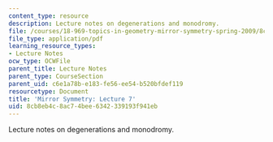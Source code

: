 ```yaml
---
content_type: resource
description: Lecture notes on degenerations and monodromy.
file: /courses/18-969-topics-in-geometry-mirror-symmetry-spring-2009/8cb8eb4c8ac74bee6342339193f941eb_MIT18_969s09_lec07.pdf
file_type: application/pdf
learning_resource_types:
- Lecture Notes
ocw_type: OCWFile
parent_title: Lecture Notes
parent_type: CourseSection
parent_uid: c6e1a78b-e183-fe56-ee54-b520bfdef119
resourcetype: Document
title: 'Mirror Symmetry: Lecture 7'
uid: 8cb8eb4c-8ac7-4bee-6342-339193f941eb
---
```

Lecture notes on degenerations and monodromy.

